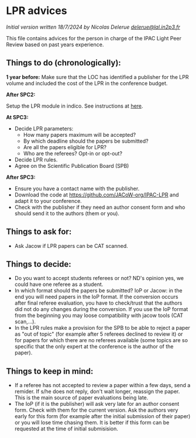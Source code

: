 # LPR advices

*Initial version written 18/7/2024 by Nicolas Delerue delerue@lal.in2p3.fr*

This file contains advices for the person in charge of the IPAC Light Peer Review based on past years experience.

## Things to do (chronologically):

**1 year before:** Make sure that the LOC has identified a publisher for the LPR volume and included the cost of the LPR in the conference budget. 

**After SPC2:**

Setup the LPR module in indico. See instructions at [here](./module.md).

**At SPC3:**

* Decide LPR parameters:
  * How many papers maximum will be accepted?
  * By which deadline should the papers be submitted?
  * Are all the papers eligible for LPR?
  * Who are the referees? Opt-in or opt-out?
* Decide LPR rules. 
* Agree on the Scientific Publication Board (SPB)

**After SPC3:**

* Ensure you have a contact name with the publisher.
* Download the code at https://github.com/JACoW-org/IPAC-LPR and adapt it to your conference.
* Check with the publisher if they need an author consent form and who should send it to the authors (them or you).

## Things to ask for:

* Ask Jacow if LPR papers can be CAT scanned.

## Things to decide:

* Do you want to accept students referees or not? ND's opinion yes, we could have one referee as a student.
* In which format should the papers be submitted? IoP or Jacow: in the end you will need papers in the IoP format. If the conversion occurs after final referee evaluation, you have to check/trust that the authors did not do any changes during the conversion. If you use the IoP format from the beginning you may loose compatibility with jacow tools (CAT scan,...).
* In the LPR rules make a provision for the SPB to be able to reject a paper as "out of topic" (for example after 5 referees declined to review it) or for papers for which there are no referees available (some topics are so specific that the only expert at the conference is the author of the paper).

## Things to keep in mind:

- If a referee has not accepted to review a paper within a few days, send a remider. If s/he does not reply, don't wait longer, reassign the paper. This is the main source of paper evaluations being late.
- The IoP (if it is the publisher) will ask very late for an author consent form. Check with them for the current version. Ask the authors very early for this form (for example after the initial submission of their paper) or you will lose time chasing them. It is better if this form can be requested at the time of initial submisision.

